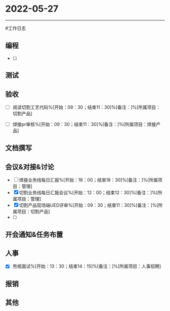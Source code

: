 # 2022-05-27 

---

#工作日志

## 编程
- [ ] 


## 测试



## 验收 
- [ ] 阅读切割工艺代码%[开始：09：30；结束11：30]%[备注：]%[所属项目：切割产品]
- [ ] 焊接pr审核%[开始：09：30；结束11：30]%[备注：]%[所属项目：焊接产品]


## 文档撰写 



## 会议&对接&讨论

- [ ] 焊接业务线每日汇报%[开始：18：00；结束18：30]%[备注：]%[所属项目：管理]
- [x] 切割业务线每日汇报会议%[开始：12：00；结束12：30]%[备注：]%[所属项目：管理]
- [x] 切割产品现场端UED评审%[开始：09：30；结束11：30]%[备注：]%[所属项目：切割产品]
- [ ] 

## 开会通知&任务布置



## 人事
- [x] 熊桓面试%[开始：13：30；结束14：15]%[备注：]%[所属项目：人事招聘]


## 报销



## 其他



